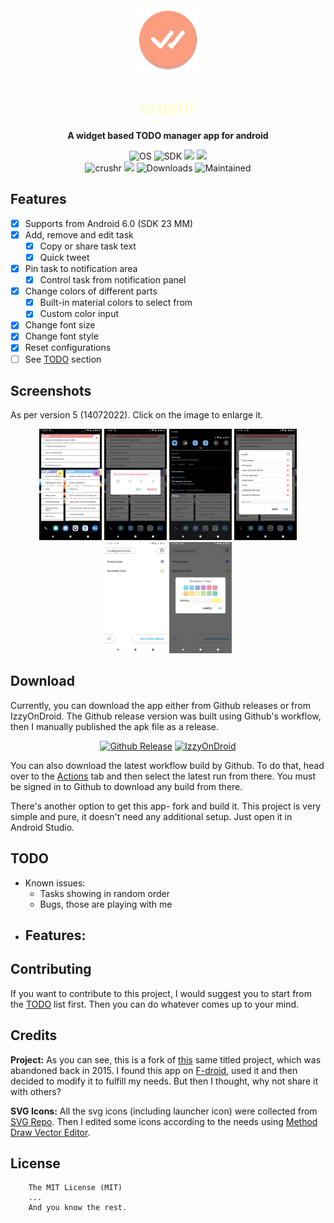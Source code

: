 <div align='center'>
	<img src='fastlane/metadata/android/en-US/images/icon.png' alt='crushr icon' width='100' height='100'>
    <h1 style='color:#ffff9e80;'>crushr</h1>
    <strong>A widget based TODO manager app for android</strong>
	<p>
		<img src='https://img.shields.io/badge/Android-3DDC84.svg?style=for-the-badge&logo=android&logoColor=white&style=plastic' alt='OS'>
		<img src='https://img.shields.io/badge/SDK-32-vibrant.svg' alt='SDK'>
		<a href='https://github.com/iamrasel/crushr/blob/master/LICENSE.md'><img src='https://img.shields.io/badge/License-MIT-red.svg'></a>
		<a href='https://github.com/iamrasel/crushr/actions'><img src='https://github.com/iamrasel/crushr/workflows/Build_Pushed/badge.svg?branch=master&event=push'></a>
        <br>
        <img src='https://img.shields.io/badge/App-crushr-80d8ff.svg' alt='crushr'>
		<a href='https://github.com/iamrasel/crushr/releases'><img src='https://img.shields.io/github/release/iamrasel/crushr.svg' ></a>
		<img src='https://img.shields.io/github/downloads/iamrasel/crushr/total.svg' alt='Downloads'>
		<img src='https://img.shields.io/badge/Maintained-yes-green.svg' alt='Maintained'>
	</p>
</div>

## Features
- [x] Supports from Android 6.0 (SDK 23 MM)
- [x] Add, remove and edit task
  - [x] Copy or share task text
  - [x] Quick tweet
- [x] Pin task to notification area
  - [x] Control task from notification panel
- [x] Change colors of different parts
  - [x] Built-in material colors to select from
  - [x] Custom color input
- [x] Change font size
- [x] Change font style
- [x] Reset configurations
- [ ] See [TODO](#todo) section

## Screenshots
As per version 5 (14072022). Click on the image to enlarge it.

<div align='center'>
	<img src='fastlane/metadata/android/en-US/images/phoneScreenshots/1.png' width=100>
	<img src='fastlane/metadata/android/en-US/images/phoneScreenshots/2.png' width=100>
	<img src='fastlane/metadata/android/en-US/images/phoneScreenshots/3.png' width=100>
	<img src='fastlane/metadata/android/en-US/images/phoneScreenshots/4.png' width=100>
	<img src='fastlane/metadata/android/en-US/images/phoneScreenshots/5.png' width=100>
	<img src='fastlane/metadata/android/en-US/images/phoneScreenshots/6.png' width=100>
</div>

## Download
Currently, you can download the app either from Github releases or from IzzyOnDroid. The Github release version was built using Github's workflow, then I manually published the apk file as a release.

<div align='center'>
	<a href='https://github.com/iamrasel/crushr/releases/latest'><img src='https://camo.githubusercontent.com/70bffd8873ab81e1bb0bccc44e488c3a989e3bd5/68747470733a2f2f692e6962622e636f2f71306d6463345a2f6765742d69742d6f6e2d6769746875622e706e67' width='200' alt='Github Release'></a>
	<a href='https://apt.izzysoft.de/fdroid/index/apk/rasel.neo.crushr'><img src='https://gitlab.com/IzzyOnDroid/repo/-/raw/master/assets/IzzyOnDroid.png' width='200' alt='IzzyOnDroid'></a>
</div>

You can also download the latest workflow build by Github. To do that, head over to the [Actions](https://github.com/iamrasel/crushr/actions) tab and then select the latest run from there. You must be signed in to Github to download any build from there.

There's another option to get this app- fork and build it. This project is very simple and pure, it doesn't need any additional setup. Just open it in Android Studio.

## TODO
- Known issues:
  - Tasks showing in random order
  - Bugs, those are playing with me
- Features:
  - 
  
## Contributing
If you want to contribute to this project, I would suggest you to start from the [TODO](#todo) list first. Then you can do whatever comes up to your mind.

## Credits
  **Project:** As you can see, this is a fork of [this](https://github.com/tjmolinski/crushr) same titled project, which was abandoned back in 2015. I found this app on [F-droid](https://f-droid.org/en/packages/com.tjm.crushr), used it and then decided to modify it to fulfill my needs. But then I thought, why not share it with others?

 **SVG Icons:** All the svg icons (including launcher icon) were collected from [SVG Repo](https://www.svgrepo.com/). Then I edited some icons according to the needs using [Method Draw Vector Editor](https://editor.method.ac/).

## License
```
	The MIT License (MIT)
	...
	And you know the rest.
```

